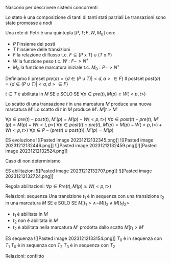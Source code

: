 Nascono per descrivere sistemi concorrenti

Lo stato è una composizione di tanti di tanti stati parziali
Le transazioni sono state promosse a nodi

Una rete di Petri è una quintupla $[P, T;F,W,M_0]$ con:
- $P$ l'insieme dei posti
- $T$ l'insieme delle transizioni
- $F$ la relazione di flusso t.c. $F \subseteq (P \text{ x } T) \cup (T \text{ x } P)$
- $W$ la funzione peso t.c. $W: F -> N^+$
- $M_0$ la funzione marcatura iniziale t.c. $M_0: P -> N^+$

Definiamo
Il preset $pre(a) = \{d \in (P \cup T) | <d, a> \in F\}$
Il postset $post(a) = \{d \in (P \cup T) | <a, d> \in F\}$

$t \in T$ è abilitata in $M$ SE e SOLO SE $\forall p \in pre(t), M(p) \geq W(<p,t>)$

Lo scatto di una transazione $t$ in una marcatura $M$ produce una nuova marcatura $M'$
Lo scatto di $t$ in $M$ produce $M'$: $M[t>M'$

$\forall p \in pre(t) - post(t)$, $M'(p)=M(p)-W(<p,t>)$
$\forall p \in post(t) - pre(t)$, $M'(p)=M(p)+W(<t,p>)$
$\forall p \in post(t) \cap pre(t)$, $M'(p)=M(p)-W(<p,t>)+W(<p,t>)$
$\forall p \in P - (pre(t) \cup post(t)), M'(p) = M(p)$

ES evoluzione
![[Pasted image 20231212132345.png]]
![[Pasted image 20231212132446.png]]
![[Pasted image 20231212132459.png]]![[Pasted image 20231212132524.png]]

Caso di non determinismo

ES abilitazioni
![[Pasted image 20231212132707.png]]
![[Pasted image 20231212132724.png]]

Regola abilitazioni: $\forall p \in Pre(t), M(p) \geq W(<p,t>)$

Relazioni: sequenza
Una transizione $t_1$ è in sequenza con una transizione $t_2$ in una marcatura $M$ SE e SOLO SE
$M[t_1 > \wedge \neg M[t_2 \wedge M[t_1t_2 >$
- $t_1$ è abilitata in $M$
- $t_2$ non è abilitata in $M$
- $t_2$ è abilitata nella marcatura $M'$ prodotta dallo scatto $M[t_1 > M'$

ES sequenza
![[Pasted image 20231212133154.png]]
$T_0$ è in sequenza con $T_1$
$T_0$ è in sequenza con $T_2$
$T_3$ è in sequenza con $T_2$

Relazioni: conflitto